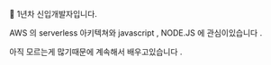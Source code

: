🙌  1년차 신입개발자입니다.

AWS 의 serverless 아키텍쳐와 javascript , NODE.JS 에 관심이있습니다 .

아직 모르는게 많기때문에 계속해서 배우고있습니다 .
